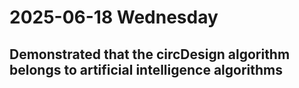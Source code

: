 # 2025-06-18 Wednesday
## Demonstrated that the circDesign algorithm belongs to artificial intelligence algorithms
